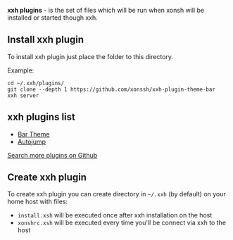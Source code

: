 **xxh plugins** - is the set of files which will be run when xonsh will be installed or started though xxh.

## Install xxh plugin

To install xxh plugin just place the folder to this directory.

Example:
```xonsh
cd ~/.xxh/plugins/
git clone --depth 1 https://github.com/xonssh/xxh-plugin-theme-bar
xxh server
```

## xxh plugins list

* [Bar Theme](https://github.com/xonssh/xxh-plugin-theme-bar)
* [Autojump](https://github.com/xonssh/xxh-plugin-autojump)

[Search more plugins on Github](https://github.com/search?q=xxh-plugin)

## Create xxh plugin

To create xxh plugin you can create directory in `~/.xxh` (by default) on your home host with files:
* `install.xsh` will be executed once after xxh installation on the host
* `xonshrc.xsh` will be executed every time you'll be connect via xxh to the host
